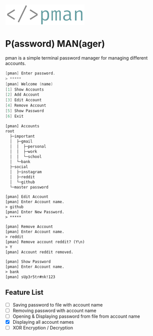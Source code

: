 ![pman logo](./logo/pman-logo.png)
# P(assword) MAN(ager)

pman is a simple terminal password manager for managing different accounts.

```C
[pman] Enter password.
> *****
[pman] Welcome (name)
[1] Show Accounts
[2] Add Account
[3] Edit Account
[4] Remove Account
[5] Show Password
[6] Exit
```

```
[pman] Accounts
root
  ├─important
  │  ├─gmail
  │  │  ├─personal
  │  │  ├─work
  │  │  └─school
  │  └─bank
  ├─social
  │  ├─instagram
  │  ├─reddit
  │  └─github
  └─master password
```

```
[pman] Edit Account
[pman] Enter Account name.
> github
[pman] Enter New Password.
> *****
```

```
[pman] Remove Account
[pman] Enter Account name.
> reddit
[pman] Remove account reddit? (Y\n)
> Y
[pman] Account reddit removed.
```

```
[pman] Show Password
[pman] Enter Account name.
> bank
[pman] sUp3r5tr#nk!123
```

## Feature List
- [ ] Saving password to file with account name
- [ ] Removing password with account name
- [ ] Opening & Displaying password from file from account name
- [x] Displaying all account names
- [ ] XOR Encryption / Decryption
